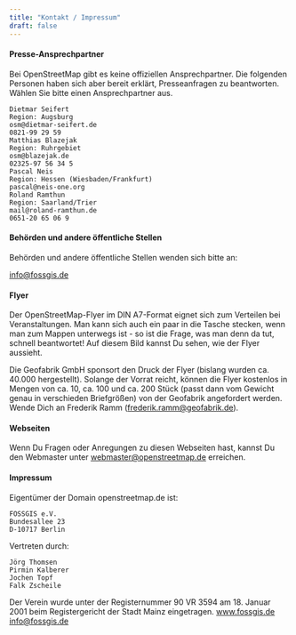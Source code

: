 ```yaml
---
title: "Kontakt / Impressum"
draft: false
---
```



#### Presse-Ansprechpartner

Bei OpenStreetMap gibt es keine offiziellen Ansprechpartner. Die folgenden Personen haben sich aber bereit erklärt, Presseanfragen zu beantworten. Wählen Sie bitte einen Ansprechpartner aus.

```
Dietmar Seifert
Region: Augsburg
osm@dietmar-seifert.de
0821-99 29 59
Matthias Blazejak
Region: Ruhrgebiet
osm@blazejak.de
02325-97 56 34 5
Pascal Neis
Region: Hessen (Wiesbaden/Frankfurt)
pascal@neis-one.org
Roland Ramthun
Region: Saarland/Trier
mail@roland-ramthun.de
0651-20 65 06 9
```

#### Behörden und andere öffentliche Stellen

Behörden und andere öffentliche Stellen wenden sich bitte an:

info@fossgis.de

#### Flyer

Der OpenStreetMap-Flyer im DIN A7-Format eignet sich zum Verteilen bei Veranstaltungen. Man kann sich auch ein paar in die Tasche stecken, wenn man zum Mappen unterwegs ist - so ist die Frage, was man denn da tut, schnell beantwortet! Auf diesem Bild kannst Du sehen, wie der Flyer aussieht.

Die Geofabrik GmbH sponsort den Druck der Flyer (bislang wurden ca. 40.000 hergestellt). Solange der Vorrat reicht, können die Flyer kostenlos in Mengen von ca. 10, ca. 100 und ca. 200 Stück (passt dann vom Gewicht genau in verschieden Briefgrößen) von der Geofabrik angefordert werden. Wende Dich an Frederik Ramm (frederik.ramm@geofabrik.de).


#### Webseiten

Wenn Du Fragen oder Anregungen zu diesen Webseiten hast, kannst Du den Webmaster unter webmaster@openstreetmap.de erreichen.


#### Impressum

Eigentümer der Domain openstreetmap.de ist:

```
FOSSGIS e.V.
Bundesallee 23
D-10717 Berlin
```

Vertreten durch:
```
Jörg Thomsen
Pirmin Kalberer
Jochen Topf
Falk Zscheile
```

Der Verein wurde unter der Registernummer 90 VR 3594 am 18. Januar 2001 beim Registergericht der Stadt Mainz eingetragen.
www.fossgis.de
info@fossgis.de